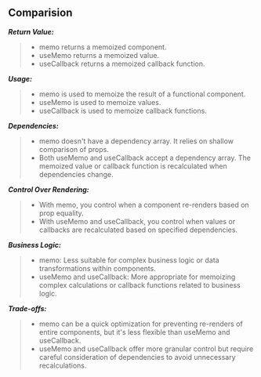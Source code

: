 ## Comparision


***Return Value:***
>- memo returns a memoized component.
>- useMemo returns a memoized value.
>- useCallback returns a memoized callback function.

***Usage:***
>- memo is used to memoize the result of a functional component.
>- useMemo is used to memoize values.
>- useCallback is used to memoize callback functions.

***Dependencies:***
>- memo doesn't have a dependency array. It relies on shallow comparison of props.
>- Both useMemo and useCallback accept a dependency array. The memoized value or callback function is recalculated when dependencies change.

***Control Over Rendering:***
>- With memo, you control when a component re-renders based on prop equality.
>- With useMemo and useCallback, you control when values or callbacks are recalculated based on specified dependencies.


***Business Logic:***
>- memo: Less suitable for complex business logic or data transformations within components.
>- useMemo and useCallback: More appropriate for memoizing complex calculations or callback functions related to business logic.

***Trade-offs:***
>- memo can be a quick optimization for preventing re-renders of entire components, but it's less flexible than useMemo and useCallback.
>- useMemo and useCallback offer more granular control but require careful consideration of dependencies to avoid unnecessary recalculations.